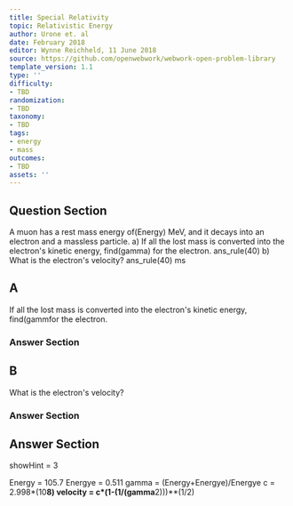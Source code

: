 ```yaml
---
title: Special Relativity
topic: Relativistic Energy
author: Urone et. al
date: February 2018
editor: Wynne Reichheld, 11 June 2018
source: https://github.com/openwebwork/webwork-open-problem-library
template_version: 1.1
type: ''
difficulty:
- TBD
randomization:
- TBD
taxonomy:
- TBD
tags:
- energy
- mass
outcomes:
- TBD
assets: ''
---
```


## Question Section 

A muon has a rest mass energy of(Energy) MeV, and it decays into an electron and a
massless particle. 
a) If all the lost mass is converted into the electron's kinetic energy, find(gamma) for the electron. 
ans_rule(40) 
b) What is the electron's velocity?
ans_rule(40) ms

## A
If all the lost mass is converted into the electron's kinetic energy, find(gammfor the electron. 
### Answer Section
## B
What is the electron's velocity?
### Answer Section


## Answer Section

showHint = 3

Energy = 105.7
Energye = 0.511
gamma = (Energy+Energye)/Energye
c = 2.998*(10**8)
velocity = c*(1-(1/(gamma**2)))**(1/2)